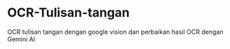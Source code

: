# OCR-Tulisan-tangan
OCR tulisan tangan dengan google vision dan perbaikan hasil OCR dengan Gemini AI
